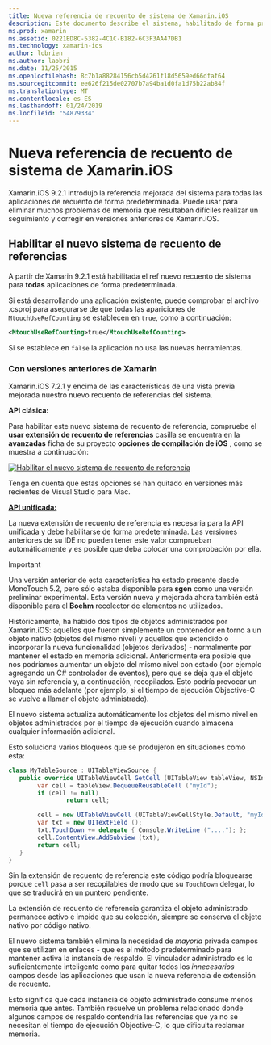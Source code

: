 ```yaml
---
title: Nueva referencia de recuento de sistema de Xamarin.iOS
description: Este documento describe el sistema, habilitado de forma predeterminada en todas las aplicaciones de Xamarin.iOS de recuento de referencia mejorada de Xamarin.
ms.prod: xamarin
ms.assetid: 0221ED8C-5382-4C1C-B182-6C3F3AA47DB1
ms.technology: xamarin-ios
author: lobrien
ms.author: laobri
ms.date: 11/25/2015
ms.openlocfilehash: 8c7b1a88284156cb5d4261f18d5659ed66dfaf64
ms.sourcegitcommit: ee626f215de02707b7a94ba1d0fa1d75b22ab84f
ms.translationtype: MT
ms.contentlocale: es-ES
ms.lasthandoff: 01/24/2019
ms.locfileid: "54879334"
---
```

# <a name="new-reference-counting-system-in-xamarinios"></a>Nueva referencia de recuento de sistema de Xamarin.iOS

Xamarin.iOS 9.2.1 introdujo la referencia mejorada del sistema para todas las aplicaciones de recuento de forma predeterminada. Puede usar para eliminar muchos problemas de memoria que resultaban difíciles realizar un seguimiento y corregir en versiones anteriores de Xamarin.iOS.

## <a name="enabling-the-new-reference-counting-system"></a>Habilitar el nuevo sistema de recuento de referencias

A partir de Xamarin 9.2.1 está habilitada el ref nuevo recuento de sistema para **todas** aplicaciones de forma predeterminada.

Si está desarrollando una aplicación existente, puede comprobar el archivo .csproj para asegurarse de que todas las apariciones de `MtouchUseRefCounting` se establecen en `true`, como a continuación:

```xml
<MtouchUseRefCounting>true</MtouchUseRefCounting>
```

Si se establece en `false` la aplicación no usa las nuevas herramientas.

### <a name="using-older-versions-of-xamarin"></a>Con versiones anteriores de Xamarin

Xamarin.iOS 7.2.1 y encima de las características de una vista previa mejorada nuestro nuevo recuento de referencias del sistema.

**API clásica:**

Para habilitar este nuevo sistema de recuento de referencia, compruebe el **usar extensión de recuento de referencias** casilla se encuentra en la **avanzadas** ficha de su proyecto **opciones de compilación de iOS** , como se muestra a continuación: 

[![](newrefcount-images/image1.png "Habilitar el nuevo sistema de recuento de referencia")](newrefcount-images/image1.png#lightbox)

Tenga en cuenta que estas opciones se han quitado en versiones más recientes de Visual Studio para Mac.

 **[API unificada:](~/cross-platform/macios/unified/index.md)**

 La nueva extensión de recuento de referencia es necesaria para la API unificada y debe habilitarse de forma predeterminada. Las versiones anteriores de su IDE no pueden tener este valor comprueban automáticamente y es posible que deba colocar una comprobación por ella.

    
> [!IMPORTANT]
> Una versión anterior de esta característica ha estado presente desde MonoTouch 5.2, pero sólo estaba disponible para **sgen** como una versión preliminar experimental. Esta versión nueva y mejorada ahora también está disponible para el **Boehm** recolector de elementos no utilizados.


Históricamente, ha habido dos tipos de objetos administrados por Xamarin.iOS: aquellos que fueron simplemente un contenedor en torno a un objeto nativo (objetos del mismo nivel) y aquellos que extendido o incorporar la nueva funcionalidad (objetos derivados) - normalmente por mantener el estado en memoria adicional. Anteriormente era posible que nos podríamos aumentar un objeto del mismo nivel con estado (por ejemplo agregando un C# controlador de eventos), pero que se deja que el objeto vaya sin referencia y, a continuación, recopilados. Esto podría provocar un bloqueo más adelante (por ejemplo, si el tiempo de ejecución Objective-C se vuelve a llamar el objeto administrado).

El nuevo sistema actualiza automáticamente los objetos del mismo nivel en objetos administrados por el tiempo de ejecución cuando almacena cualquier información adicional.

Esto soluciona varios bloqueos que se produjeron en situaciones como esta:

```csharp
class MyTableSource : UITableViewSource {
   public override UITableViewCell GetCell (UITableView tableView, NSIndexPath indexPath) {
        var cell = tableView.DequeueReusableCell ("myId");
        if (cell != null)
                return cell;

        cell = new UITableViewCell (UITableViewCellStyle.Default, "myId");
        var txt = new UITextField ();
        txt.TouchDown += delegate { Console.WriteLine ("...."); };
        cell.ContentView.AddSubview (txt);
        return cell;
   }
}
```

Sin la extensión de recuento de referencia este código podría bloquearse porque `cell` pasa a ser recopilables de modo que su `TouchDown` delegar, lo que se traducirá en un puntero pendiente.

La extensión de recuento de referencia garantiza el objeto administrado permanece activo e impide que su colección, siempre se conserva el objeto nativo por código nativo.

El nuevo sistema también elimina la necesidad de *mayoría* privada campos que se utilizan en enlaces - que es el método predeterminado para mantener activa la instancia de respaldo. El vinculador administrado es lo suficientemente inteligente como para quitar todos los *innecesarios* campos desde las aplicaciones que usan la nueva referencia de extensión de recuento.

Esto significa que cada instancia de objeto administrado consume menos memoria que antes. También resuelve un problema relacionado donde algunos campos de respaldo contendría las referencias que ya no se necesitan el tiempo de ejecución Objective-C, lo que dificulta reclamar memoria.
